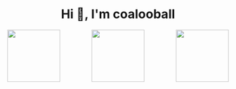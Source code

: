 <h1 align="center">Hi 👋, I'm coalooball</h1>

<div style="display: flex; justify-content: space-between;">
    <img height="120px"
        src="https://github-readme-stats.vercel.app/api?username=coalooball&show_icons=true&hide=contribs,prs&cache_seconds=86400&theme=catppuccin_latte" />
    <img height="120px"
        src="https://github-readme-stats.vercel.app/api/top-langs/?username=coalooball&hide=html&hide_title=true&hide_border=true&layout=compact&langs_count=6&theme=catppuccin_latte" />
    <img height="120px"
        src="https://github-readme-streak-stats.herokuapp.com?user=coalooball&theme=catppuccin_latte&hide_border=true&date_format=n%2Fj%5B%2FY%5D" />
</div>
